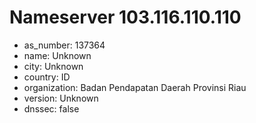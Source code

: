 # Nameserver 103.116.110.110

* as_number: 137364
* name: Unknown
* city: Unknown
* country: ID
* organization: Badan Pendapatan Daerah Provinsi Riau
* version: Unknown
* dnssec: false
